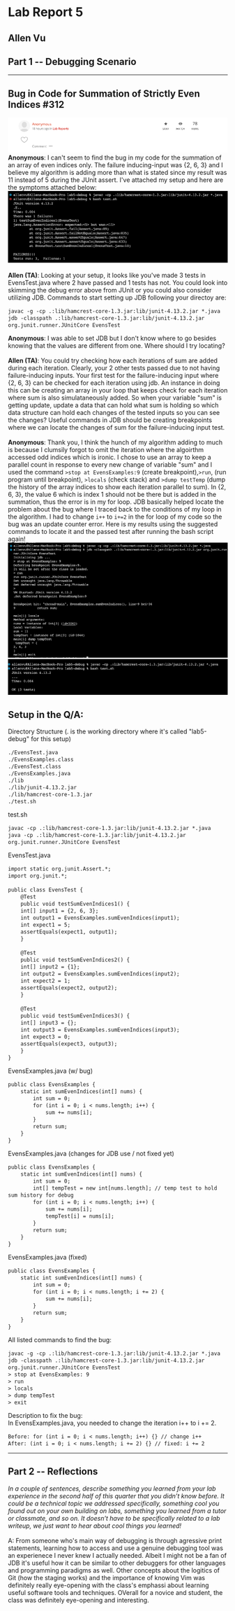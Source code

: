 # Lab Report 5  
## Allen Vu     

## Part 1 -- Debugging Scenario
---  
## Bug in Code for Summation of Strictly Even Indices #312
![Image](img1.png)   
**Anonymous**: I can't seem to find the bug in my code for the summation of an array of even indices only. The failure inducing-input was {2, 6, 3} and I believe my algorithm is adding more than what is stated since my result was 11 instead of 5 during the JUnit assert. I've attached my setup and here are the symptoms attached below:    
![Image](img2.png)  
&nbsp;   
**Allen (TA)**: Looking at your setup, it looks like you've made 3 tests in EvensTest.java where 2 have passed and 1 tests has not. You could look into skimming the debug error above from JUnit or you could also consider utilizing JDB. Commands to start setting up JDB following your directoy are:  
```
javac -g -cp .:lib/hamcrest-core-1.3.jar:lib/junit-4.13.2.jar *.java 
jdb -classpath .:lib/hamcrest-core-1.3.jar:lib/junit-4.13.2.jar org.junit.runner.JUnitCore EvensTest
```  
**Anonymous**: I was able to set JDB but I don't know where to go besides knowing that the values are different from one. Where should I try locating?  
&nbsp;    
**Allen (TA)**: You could try checking how each iterations of sum are added during each iteration. Clearly, your 2 other tests passed due to not having failure-inducing inputs. Your first test for the failure-inducing input where {2, 6, 3} can be checked for each iteration using jdb. An instance in doing this can be creating an array in your loop that keeps check for each iteration where sum is also simulataneously added. So when your variable "sum" is getting update, update a data that can hold what sum is holding so which data structure can hold each changes of the tested inputs so you can see the changes? Useful commands in JDB should be creating breakpoints where we can locate the changes of sum for the failure-inducing input test.  
&nbsp;  
**Anonymous**: Thank you, I think the hunch of my algorithm adding to much is because I clumsily forgot to omit the iteration where the algoirthm accessed odd indices which is ironic. I chose to use an array to keep a parallel count in response to every new change of variable "sum" and I used the command `>stop at EvensExamples:9` (create breakpoint),`>run`, (run program until breakpoint), `>locals` (check stack) and `>dump testTemp` (dump the history of the array indices to show each iteration parallel to sum). In {2, 6, 3}, the value 6 which is index 1 should not be there but is added in the summation, thus the error is in my for loop. JDB basically helped locate the problem about the bug where I traced back to the conditions of my loop in the algorithm. I had to change `i++` to `i+=2` in the for loop of my code so the bug was an update counter error. Here is my results using the suggested commands to locate it and the passed test after running the bash script again!  
![Image](img3.png)  
![Image](img4.png)   

## Setup in the Q/A:  
Directory Structure (. is the working directory where it's called "lab5-debug" for this setup)  
```
./EvensTest.java
./EvensExamples.class
./EvensTest.class
./EvensExamples.java
./lib
./lib/junit-4.13.2.jar
./lib/hamcrest-core-1.3.jar
./test.sh
```

test.sh  
```
javac -cp .:lib/hamcrest-core-1.3.jar:lib/junit-4.13.2.jar *.java
java -cp .:lib/hamcrest-core-1.3.jar:lib/junit-4.13.2.jar org.junit.runner.JUnitCore EvensTest
```
EvensTest.java  
```
import static org.junit.Assert.*;
import org.junit.*;

public class EvensTest {
    @Test 
	public void testSumEvenIndices1() {
    int[] input1 = {2, 6, 3};
    int output1 = EvensExamples.sumEvenIndices(input1);
    int expect1 = 5;
    assertEquals(expect1, output1);
	}

    @Test 
	public void testSumEvenIndices2() {
    int[] input2 = {1};
    int output2 = EvensExamples.sumEvenIndices(input2);
    int expect2 = 1;
    assertEquals(expect2, output2);
	}

    @Test 
	public void testSumEvenIndices3() {
    int[] input3 = {};
    int output3 = EvensExamples.sumEvenIndices(input3);
    int expect3 = 0;
    assertEquals(expect3, output3);
	}
}
```
EvensExamples.java (w/ bug)  
```
public class EvensExamples {
    static int sumEvenIndices(int[] nums) {
        int sum = 0;
        for (int i = 0; i < nums.length; i++) {
            sum += nums[i];
        }
        return sum;
    }
}
```  
EvensExamples.java (changes for JDB use / not fixed yet)  
```
public class EvensExamples {
    static int sumEvenIndices(int[] nums) {
        int sum = 0;
        int[] tempTest = new int[nums.length]; // temp test to hold sum history for debug
        for (int i = 0; i < nums.length; i++) {
            sum += nums[i];
            tempTest[i] = nums[i];
        }
        return sum;
    }
}
```
EvensExamples.java (fixed)  
```
public class EvensExamples {
    static int sumEvenIndices(int[] nums) {
        int sum = 0;
        for (int i = 0; i < nums.length; i += 2) {
            sum += nums[i];
        }
        return sum;
    }
}
```  
All listed commands to find the bug:  
```
javac -g -cp .:lib/hamcrest-core-1.3.jar:lib/junit-4.13.2.jar *.java
jdb -classpath .:lib/hamcrest-core-1.3.jar:lib/junit-4.13.2.jar org.junit.runner.JUnitCore EvensTest
> stop at EvensExamples: 9
> run
> locals
> dump tempTest
> exit
```
Description to fix the bug:   
In EvensExamples.java, you needed to change the iteration i++ to i += 2.  
```
Before: for (int i = 0; i < nums.length; i++) {} // change i++
After: (int i = 0; i < nums.length; i += 2) {} // fixed: i += 2
```  

---  
## Part 2 -- Reflections  
*In a couple of sentences, describe something you learned from your lab experience in the second half of this quarter that you didn’t know before. It could be a technical topic we addressed specifically, something cool you found out on your own building on labs, something you learned from a tutor or classmate, and so on. It doesn’t have to be specifically related to a lab writeup, we just want to hear about cool things you learned!*  
&nbsp;  
A: From someone who's main way of debugging is through agressive print statements, learning how to access and use a genuine debugging tool was an experienece I never knew I actually needed. Albeit I might not be a fan of JDB it's useful how it can be similar to other debuggers for other languages and programming paradigms as well. Other concepts about the logitics of Git (how the staging works) and the importance of knowing Vim was definitely really eye-opening with the class's emphassi about learning useful software tools and techniques. OVerall for a novice and student, the class was definitely eye-opening and interesting.
